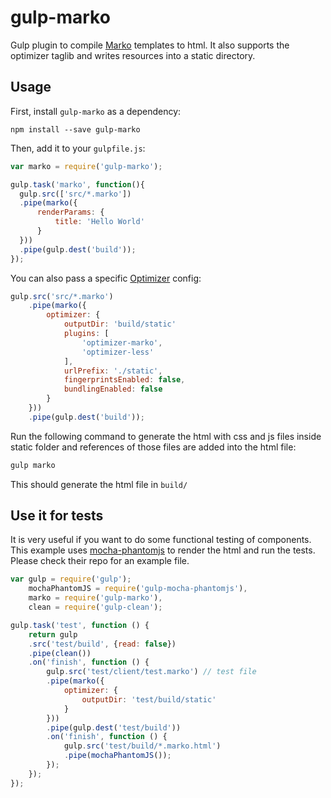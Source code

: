# gulp-marko

Gulp plugin to compile [Marko](https://github.com/raptorjs/marko) templates to html. It also supports the optimizer taglib and writes resources into a static directory.

## Usage

First, install `gulp-marko` as a dependency:

```shell
npm install --save gulp-marko
```

Then, add it to your `gulpfile.js`:

```javascript
var marko = require('gulp-marko');

gulp.task('marko', function(){
  gulp.src(['src/*.marko'])
  .pipe(marko({
      renderParams: {
          title: 'Hello World'
      }
  }))
  .pipe(gulp.dest('build'));
});

```

You can also pass a specific [Optimizer](https://github.com/raptorjs/optimizer) config:

```javascript
gulp.src('src/*.marko')
    .pipe(marko({
        optimizer: {
            outputDir: 'build/static'
			plugins: [
				'optimizer-marko',
				'optimizer-less'
			],
			urlPrefix: './static',
			fingerprintsEnabled: false,
			bundlingEnabled: false
		}
    }))
    .pipe(gulp.dest('build'));
```

Run the following command to generate the html with css and js files inside static folder and references of those files are added into the html file:

```bash
gulp marko
```

This should generate the html file in ```build/```

## Use it for tests

It is very useful if you want to do some functional testing of components. This example uses [mocha-phantomjs](https://github.com/metaskills/mocha-phantomjs) to render the html and run the tests. Please check their repo for an example file.

```javascript
var gulp = require('gulp');
	mochaPhantomJS = require('gulp-mocha-phantomjs'),
	marko = require('gulp-marko'),
	clean = require('gulp-clean');

gulp.task('test', function () {
	return gulp
	.src('test/build', {read: false})
	.pipe(clean())
	.on('finish', function () {
		gulp.src('test/client/test.marko') // test file
		.pipe(marko({
			optimizer: {
				outputDir: 'test/build/static'
			}
		}))
		.pipe(gulp.dest('test/build'))
		.on('finish', function () {
			gulp.src('test/build/*.marko.html')
			.pipe(mochaPhantomJS());
		});
	});
});
```
